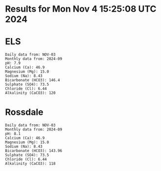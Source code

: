# Results for Mon Nov  4 15:25:08 UTC 2024
# ELS
```
Daily data from: NOV-03
Monthly data from: 2024-09
pH: 7.9
Calcium (Ca): 46.9
Magnesium (Mg): 15.0
Sodium (Na): 8.43
Bicarbonate (HCO3): 146.4
Sulphate (SO4): 73.5
Chloride (Cl): 6.44
Alkalinity (CaCO3): 120
```
# Rossdale
```
Daily data from: NOV-03
Monthly data from: 2024-09
pH: 8.1
Calcium (Ca): 46.9
Magnesium (Mg): 15.0
Sodium (Na): 8.43
Bicarbonate (HCO3): 143.96
Sulphate (SO4): 73.5
Chloride (Cl): 6.44
Alkalinity (CaCO3): 118
```
